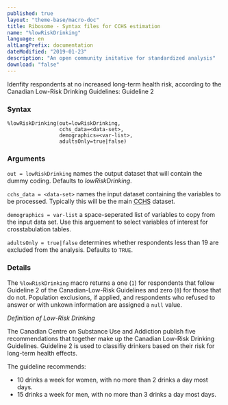 ```yaml
---
published: true
layout: "theme-base/macro-doc"
title: Ribosome - Syntax files for CCHS estimation
name: "%lowRiskDrinking"
language: en
altLangPrefix: documentation
dateModified: "2019-01-23"
description: "An open community initative for standardized analysis"
download: "false"
---
```


Idenfity respondents at no increased long-term health risk, according to the Canadian Low-Risk Drinking Guidelines: Guideline 2

### Syntax
```
%lowRiskDrinking(out=lowRiskDrinking,
                 cchs_data=<data-set>,
                 demographics=<var-list>,
                 adultsOnly=true|false)
```

### Arguments
`out = lowRiskDrinking` names the output dataset that will contain the dummy coding. Defaults to *lowRiskDrinking*.

`cchs_data = <data-set>` names the input dataset containing the variables to be processed. Typically this will be the main <abbr title="Canadian Community Health Survey">CCHS</abbr> dataset.

`demographics = var-list` a space-seperated list of variables to copy from the input data set. Use this arguement to select variables of interest for crosstabulation tables.

`adultsOnly = true|false` determines whether respondents less than 19 are excluded from the analysis. Defaults to `TRUE`.

### Details
The `%lowRiskDrinking` macro returns a one (`1`) for respondents that follow Guideline 2 of the Canadian-Low-Risk Guidelines and zero (`0`) for those that do not. Population exclusions, if applied, and respondents who refused to answer or with unkown information are assigned a `null` value.

*Definition of Low-Risk Drinking*

The Canadian Centre on Substance Use and Addiction publish five recommendations that together make up the Canadian Low-Risk Drinking Guidelines. Guideline 2 is used to classifiy drinkers based on their risk for long-term health effects.

The guideline recommends:
+ 10 drinks a week for women, with no more than 2 drinks a day most days.
+ 15 drinks a week for men, with no more than 3 drinks a day most days.
